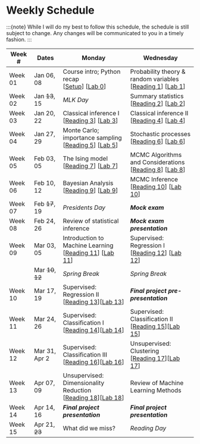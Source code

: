 # Weekly Schedule

:::{note}
While I will do my best to follow this schedule, the schedule is still subject to change.
Any changes will be communicated to you in a timely fashion.
:::

| Week # | Dates | Monday | Wednesday |
|--------|-------|--------|-----------|
| Week 01 | Jan 06, 08 | Course intro; Python recap<br>[[Setup](setup)] [[Lab 0](labs/00)] | Probability theory & random variables<br>[[Reading 1](readings/01)] [[Lab 1](labs/01)] |
| Week 02 | Jan ~~13~~, 15 | *MLK Day* | Summary statistics<br>[[Reading 2](readings/02)] [[Lab 2](labs/02)] |
| Week 03 | Jan 20, 22 | Classical inference I<br>[[Reading 3](readings/03)] [[Lab 3](labs/03)] | Classical inference II<br>[[Reading 4](readings/04)] [[Lab 4](labs/04)] |
| Week 04 | Jan 27, 29 | Monte Carlo; importance sampling<br>[[Reading 5](readings/05)] [[Lab 5](labs/05)] | Stochastic processes<br>[[Reading 6](readings/06)] [[Lab 6](labs/06)] |
| Week 05 | Feb 03, 05 | The Ising model<br>[[Reading 7](readings/07)] [[Lab 7](labs/07)] | MCMC Algorithms and Considerations<br>[[Reading 8](readings/08)] [[Lab 8](labs/08)] |
| Week 06 | Feb 10, 12 | Bayesian Analysis<br>[[Reading 9](readings/09)] [[Lab 9](labs/09)] | MCMC Inference<br>[[Reading 10](readings/10)] [[Lab 10](labs/10)] |
| Week 07 | Feb ~~17~~, 19 | *Presidents Day* | ***Mock exam*** |
| Week 08 | Feb 24, 26 | Review of statistical inference | ***Mock exam presentation*** |
| Week 09 | Mar 03, 05 | Introduction to Machine Learning<br>[[Reading 11](readings/11)] [[Lab 11](labs/11)] | Supervised: Regression I<br>[[Reading 12](readings/12)] [[Lab 12](labs/12)] |
|         | Mar ~~10~~, ~~12~~ | *Spring Break* | *Spring Break* |
| Week 10 | Mar 17, 19 | Supervised: Regression II<br>[[Reading 13](readings/13)][[Lab 13](labs/13)] | ***Final project pre-presentation*** |
| Week 11 | Mar 24, 26 | Supervised: Classification I<br>[[Reading 14](readings/14)][[Lab 14](labs/14)] | Supervised: Classification II<br>[[Reading 15](readings/15)][[Lab 15](labs/15)] |
| Week 12 | Mar 31, Apr 2 | Supervised: Classification III<br>[[Reading 16](readings/16)][[Lab 16](labs/16)] | Unsupervised: Clustering<br>[[Reading 17](readings/17)][[Lab 17](labs/17)] |
| Week 13 | Apr 07, 09 | Unsupervised: Dimensionality Reduction<br>[[Reading 18](readings/18)][[Lab 18](labs/18)] | Review of Machine Learning Methods |
| Week 14 | Apr 14, 16 | ***Final project presentation*** | ***Final project presentation*** |
| Week 15 | Apr 21, ~~23~~ | What did we miss? | *Reading Day* |
